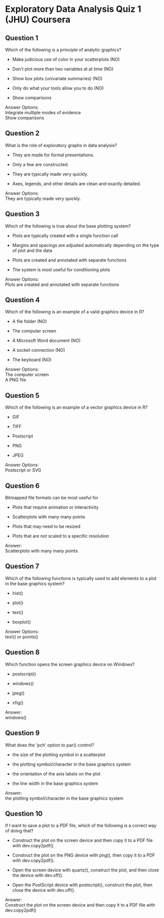 # Exploratory Data Analysis Quiz 1 (JHU) Coursera

Question 1
----------
Which of the following is a principle of analytic graphics?

* Make judicious use of color in your scatterplots (NO)

* Don't plot more than two variables at at time (NO)

* Show box plots (univariate summaries) (NO)

* Only do what your tools allow you to do (NO)

* Show comparisons

Answer Options: </br>
Integrate multiple modes of evidence </br>
Show comparisons

Question 2
----------
What is the role of exploratory graphs in data analysis?

* They are made for formal presentations.

* Only a few are constructed.

* They are typically made very quickly.

* Axes, legends, and other details are clean and exactly detailed.

Answer Options: </br>
They are typically made very quickly.

Question 3
----------
Which of the following is true about the base plotting system?

* Plots are typically created with a single function call

* Margins and spacings are adjusted automatically depending on the type of plot and the data

* Plots are created and annotated with separate functions

* The system is most useful for conditioning plots

Answer Options: </br>
Plots are created and annotated with separate functions

Question 4
----------
Which of the following is an example of a valid graphics device in R?

* A file folder (NO)

* The computer screen

* A Microsoft Word document (NO)

* A socket connection (NO)

* The keyboard (NO)

Answer Options: </br>
The computer screen </br>
A PNG file

Question 5
----------
Which of the following is an example of a vector graphics device in R?

* GIF

* TIFF

* Postscript

* PNG

* JPEG

Answer Options: </br>
Postscript or SVG

Question 6
----------
Bitmapped file formats can be most useful for

* Plots that require animation or interactivity

* Scatterplots with many many points

* Plots that may need to be resized

* Plots that are not scaled to a specific resolution

Answer: </br>
Scatterplots with many many points

Question 7
----------
Which of the following functions is typically used to add elements to a plot in the base graphics system?

* hist()

* plot()

* text()

* boxplot()

Answer Options: </br>
text() or points()

Question 8
----------
Which function opens the screen graphics device on Windows?

* postscript()

* windows()

* jpeg()

* xfig()

Answer: </br>
windows()

Question 9
----------
What does the 'pch' option to par() control?

* the size of the plotting symbol in a scatterplot

* the plotting symbol/character in the base graphics system

* the orientation of the axis labels on the plot

* the line width in the base graphics system

Answer: </br>
the plotting symbol/character in the base graphics system

Question 10
----------
If I want to save a plot to a PDF file, which of the following is a correct way of doing that?

* Construct the plot on the screen device and then copy it to a PDF file with dev.copy2pdf()

* Construct the plot on the PNG device with png(), then copy it to a PDF with dev.copy2pdf().

* Open the screen device with quartz(), construct the plot, and then close the device with dev.off().

* Open the PostScript device with postscript(), construct the plot, then close the device with dev.off().

Answer: </br>
Construct the plot on the screen device and then copy it to a PDF file with dev.copy2pdf()